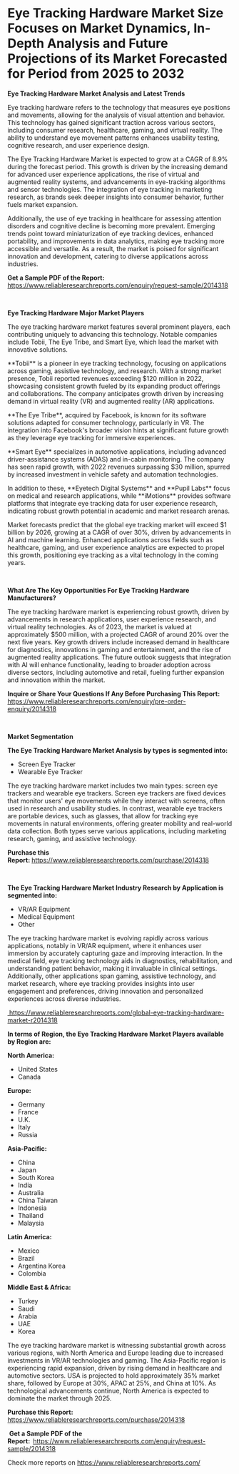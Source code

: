<p><h1>Eye Tracking Hardware Market Size Focuses on Market Dynamics, In-Depth Analysis and Future Projections of its Market Forecasted for Period from 2025 to 2032</h1></p><p><strong>Eye Tracking Hardware Market Analysis and Latest Trends</strong></p>
<p><p>Eye tracking hardware refers to the technology that measures eye positions and movements, allowing for the analysis of visual attention and behavior. This technology has gained significant traction across various sectors, including consumer research, healthcare, gaming, and virtual reality. The ability to understand eye movement patterns enhances usability testing, cognitive research, and user experience design.</p><p>The Eye Tracking Hardware Market is expected to grow at a CAGR of 8.9% during the forecast period. This growth is driven by the increasing demand for advanced user experience applications, the rise of virtual and augmented reality systems, and advancements in eye-tracking algorithms and sensor technologies. The integration of eye tracking in marketing research, as brands seek deeper insights into consumer behavior, further fuels market expansion.</p><p>Additionally, the use of eye tracking in healthcare for assessing attention disorders and cognitive decline is becoming more prevalent. Emerging trends point toward miniaturization of eye tracking devices, enhanced portability, and improvements in data analytics, making eye tracking more accessible and versatile. As a result, the market is poised for significant innovation and development, catering to diverse applications across industries.</p></p>
<p><strong>Get a Sample PDF of the Report:&nbsp;</strong> <a href="https://www.reliableresearchreports.com/enquiry/request-sample/2014318?utm_campaign=40&utm_medium=2&utm_source=Github&utm_content=ia&utm_term=12022025&utm_id=eye-tracking-hardware">https://www.reliableresearchreports.com/enquiry/request-sample/2014318</a></p>
<p>&nbsp;</p>
<p><strong>Eye Tracking Hardware Major Market Players</strong></p>
<p><p>The eye tracking hardware market features several prominent players, each contributing uniquely to advancing this technology. Notable companies include Tobii, The Eye Tribe, and Smart Eye, which lead the market with innovative solutions.</p><p>**Tobii** is a pioneer in eye tracking technology, focusing on applications across gaming, assistive technology, and research. With a strong market presence, Tobii reported revenues exceeding $120 million in 2022, showcasing consistent growth fueled by its expanding product offerings and collaborations. The company anticipates growth driven by increasing demand in virtual reality (VR) and augmented reality (AR) applications.</p><p>**The Eye Tribe**, acquired by Facebook, is known for its software solutions adapted for consumer technology, particularly in VR. The integration into Facebook's broader vision hints at significant future growth as they leverage eye tracking for immersive experiences.</p><p>**Smart Eye** specializes in automotive applications, including advanced driver-assistance systems (ADAS) and in-cabin monitoring. The company has seen rapid growth, with 2022 revenues surpassing $30 million, spurred by increased investment in vehicle safety and automation technologies.</p><p>In addition to these, **Eyetech Digital Systems** and **Pupil Labs** focus on medical and research applications, while **iMotions** provides software platforms that integrate eye tracking data for user experience research, indicating robust growth potential in academic and market research arenas.</p><p>Market forecasts predict that the global eye tracking market will exceed $1 billion by 2026, growing at a CAGR of over 30%, driven by advancements in AI and machine learning. Enhanced applications across fields such as healthcare, gaming, and user experience analytics are expected to propel this growth, positioning eye tracking as a vital technology in the coming years.</p></p>
<p>&nbsp;</p>
<p><strong>What Are The Key Opportunities For Eye Tracking Hardware Manufacturers?</strong></p>
<p><p>The eye tracking hardware market is experiencing robust growth, driven by advancements in research applications, user experience research, and virtual reality technologies. As of 2023, the market is valued at approximately $500 million, with a projected CAGR of around 20% over the next five years. Key growth drivers include increased demand in healthcare for diagnostics, innovations in gaming and entertainment, and the rise of augmented reality applications. The future outlook suggests that integration with AI will enhance functionality, leading to broader adoption across diverse sectors, including automotive and retail, fueling further expansion and innovation within the market.</p></p>
<p><strong>Inquire or Share Your Questions If Any Before Purchasing This Report:</strong> <a href="https://www.reliableresearchreports.com/enquiry/pre-order-enquiry/2014318?utm_campaign=40&utm_medium=2&utm_source=Github&utm_content=ia&utm_term=12022025&utm_id=eye-tracking-hardware">https://www.reliableresearchreports.com/enquiry/pre-order-enquiry/2014318</a></p>
<p>&nbsp;</p>
<p><strong>Market Segmentation</strong></p>
<p><strong>The Eye Tracking Hardware Market Analysis by types is segmented into:</strong></p>
<p><ul><li>Screen Eye Tracker</li><li>Wearable Eye Tracker</li></ul></p>
<p><p>The eye tracking hardware market includes two main types: screen eye trackers and wearable eye trackers. Screen eye trackers are fixed devices that monitor users' eye movements while they interact with screens, often used in research and usability studies. In contrast, wearable eye trackers are portable devices, such as glasses, that allow for tracking eye movements in natural environments, offering greater mobility and real-world data collection. Both types serve various applications, including marketing research, gaming, and assistive technology.</p></p>
<p><strong>Purchase this Report:&nbsp;</strong><a href="https://www.reliableresearchreports.com/purchase/2014318?utm_campaign=40&utm_medium=2&utm_source=Github&utm_content=ia&utm_term=12022025&utm_id=eye-tracking-hardware">https://www.reliableresearchreports.com/purchase/2014318</a></p>
<p>&nbsp;</p>
<p><strong>The Eye Tracking Hardware Market Industry Research by Application is segmented into:</strong></p>
<p><ul><li>VR/AR Equipment</li><li>Medical Equipment</li><li>Other</li></ul></p>
<p><p>The eye tracking hardware market is evolving rapidly across various applications, notably in VR/AR equipment, where it enhances user immersion by accurately capturing gaze and improving interaction. In the medical field, eye tracking technology aids in diagnostics, rehabilitation, and understanding patient behavior, making it invaluable in clinical settings. Additionally, other applications span gaming, assistive technology, and market research, where eye tracking provides insights into user engagement and preferences, driving innovation and personalized experiences across diverse industries.</p></p>
<p><a href="https://www.reliableresearchreports.com/global-eye-tracking-hardware-market-r2014318?utm_campaign=40&utm_medium=2&utm_source=Github&utm_content=ia&utm_term=12022025&utm_id=eye-tracking-hardware">&nbsp;https://www.reliableresearchreports.com/global-eye-tracking-hardware-market-r2014318</a></p>
<p><strong>In terms of Region, the Eye Tracking Hardware Market Players available by Region are:</strong></p>
<p>
    <p> <strong> North America: </strong>
        <ul>
            <li>United States</li>
            <li>Canada</li>
        </ul>
        </p> 
    <p> <strong> Europe: </strong>
        <ul>
            <li>Germany</li>
            <li>France</li>
            <li>U.K.</li>
            <li>Italy</li>
            <li>Russia</li>
        </ul>
        </p> 
    <p> <strong> Asia-Pacific: </strong>
        <ul>
            <li>China</li>
            <li>Japan</li>
            <li>South Korea</li>
            <li>India</li>
            <li>Australia</li>
            <li>China Taiwan</li>
            <li>Indonesia</li>
            <li>Thailand</li>
            <li>Malaysia</li>
        </ul>
        </p> 
    <p> <strong> Latin America: </strong>
        <ul>
            <li>Mexico</li>
            <li>Brazil</li>
            <li>Argentina Korea</li>
            <li>Colombia</li>
        </ul>
        </p> 
    <p> <strong> Middle East & Africa: </strong>
        <ul>
            <li>Turkey</li>
            <li>Saudi</li>
            <li>Arabia</li>
            <li>UAE</li>
            <li>Korea</li>
        </ul>
    </p>
    </p>
<p><p>The eye tracking hardware market is witnessing substantial growth across various regions, with North America and Europe leading due to increased investments in VR/AR technologies and gaming. The Asia-Pacific region is experiencing rapid expansion, driven by rising demand in healthcare and automotive sectors. USA is projected to hold approximately 35% market share, followed by Europe at 30%, APAC at 25%, and China at 10%. As technological advancements continue, North America is expected to dominate the market through 2025.</p></p>
<p><strong>Purchase this Report: </strong><a href="https://www.reliableresearchreports.com/purchase/2014318?utm_campaign=40&utm_medium=2&utm_source=Github&utm_content=ia&utm_term=12022025&utm_id=eye-tracking-hardware">https://www.reliableresearchreports.com/purchase/2014318</a></p>
<p>&nbsp;<strong>Get a Sample PDF of the Report:&nbsp;&nbsp;</strong><a href="https://www.reliableresearchreports.com/enquiry/request-sample/2014318?utm_campaign=40&utm_medium=2&utm_source=Github&utm_content=ia&utm_term=12022025&utm_id=eye-tracking-hardware">https://www.reliableresearchreports.com/enquiry/request-sample/2014318</a></p>
<p><strong></strong></p>
<p>Check more reports on <a href="https://www.reliableresearchreports.com/?utm_campaign=40&utm_medium=2&utm_source=Github&utm_content=ia&utm_term=12022025&utm_id=eye-tracking-hardware">https://www.reliableresearchreports.com/</a></p>
